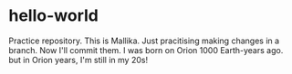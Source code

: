 # hello-world
Practice repository.
This is Mallika. Just pracitising making changes in a branch. Now I'll commit them. I was born on Orion 1000 Earth-years ago. but in Orion years, I'm still in my 20s!

